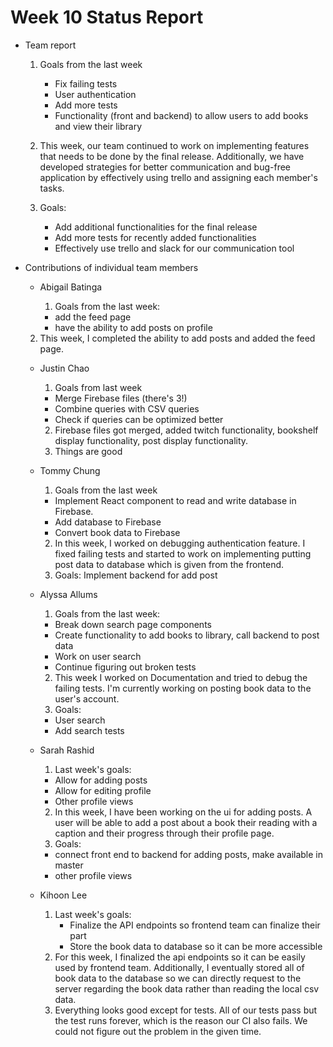 # Week 10 Status Report

- Team report

  1. Goals from the last week

     - Fix failing tests
     - User authentication
     - Add more tests
     - Functionality (front and backend) to allow users to add books and view their library

  2. This week, our team continued to work on implementing features that needs to be done by the final release. Additionally, we have developed strategies for better communication and bug-free application by effectively using trello and assigning each member's tasks.

  3. Goals:
     - Add additional functionalities for the final release
     - Add more tests for recently added functionalities
     - Effectively use trello and slack for our communication tool

- Contributions of individual team members

  - Abigail Batinga

    1. Goals from the last week:
      - add the feed page
      - have the ability to add posts on profile

  2. This week, I completed the ability to add posts and added the feed page. 


  - Justin Chao
    1. Goals from last week
      - Merge Firebase files (there's 3!)
      - Combine queries with CSV queries
      - Check if queries can be optimized better
    2. Firebase files got merged, added twitch functionality, bookshelf display functionality, post display functionality.
    3. Things are good
  - Tommy Chung

    1. Goals from the last week
     - Implement React component to read and write database in Firebase.
     - Add database to Firebase
     - Convert book data to Firebase

    2. In this week, I worked on debugging authentication feature. I fixed failing tests and started to work on implementing putting post data to database which is given from the frontend. 
    3. Goals: Implement backend for add post

  - Alyssa Allums

    1. Goals from the last week:

    - Break down search page components
    - Create functionality to add books to library, call backend to post data
    - Work on user search
    - Continue figuring out broken tests

    2. This week I worked on Documentation and tried to debug the failing tests. I'm currently working on posting book data to the user's account.
    3. Goals:
    - User search
    - Add search tests

  - Sarah Rashid

    1. Last week's goals:

    - Allow for adding posts
    - Allow for editing profile
    - Other profile views

    2. In this week, I have been working on the ui for adding posts. A user will be able to add a post about a book their reading with a caption and their progress through their profile page.
    3. Goals:
      - connect front end to backend for adding posts, make available in master
      - other profile views

  - Kihoon Lee
    1. Last week's goals:
       - Finalize the API endpoints so frontend team can finalize their part
       - Store the book data to database so it can be more accessible 
    2. For this week, I finalized the api endpoints so it can be easily used by frontend team. Additionally, I eventually stored all of book data to the database so we can directly request to the server regarding the book data rather than reading the local csv data.
    3. Everything looks good except for tests. All of our tests pass but the test runs forever, which is the reason our CI also fails. We could not figure out the problem in the given time.
